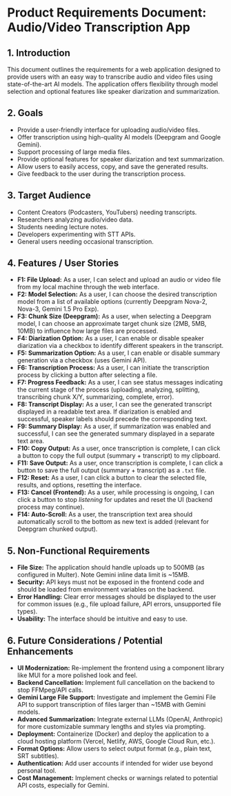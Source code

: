 # Product Requirements Document: Audio/Video Transcription App

## 1. Introduction

This document outlines the requirements for a web application designed to provide users with an easy way to transcribe audio and video files using state-of-the-art AI models. The application offers flexibility through model selection and optional features like speaker diarization and summarization.

## 2. Goals

*   Provide a user-friendly interface for uploading audio/video files.
*   Offer transcription using high-quality AI models (Deepgram and Google Gemini).
*   Support processing of large media files.
*   Provide optional features for speaker diarization and text summarization.
*   Allow users to easily access, copy, and save the generated results.
*   Give feedback to the user during the transcription process.

## 3. Target Audience

*   Content Creators (Podcasters, YouTubers) needing transcripts.
*   Researchers analyzing audio/video data.
*   Students needing lecture notes.
*   Developers experimenting with STT APIs.
*   General users needing occasional transcription.

## 4. Features / User Stories

*   **F1: File Upload:** As a user, I can select and upload an audio or video file from my local machine through the web interface.
*   **F2: Model Selection:** As a user, I can choose the desired transcription model from a list of available options (currently Deepgram Nova-2, Nova-3, Gemini 1.5 Pro Exp).
*   **F3: Chunk Size (Deepgram):** As a user, when selecting a Deepgram model, I can choose an approximate target chunk size (2MB, 5MB, 10MB) to influence how large files are processed.
*   **F4: Diarization Option:** As a user, I can enable or disable speaker diarization via a checkbox to identify different speakers in the transcript.
*   **F5: Summarization Option:** As a user, I can enable or disable summary generation via a checkbox (uses Gemini API).
*   **F6: Transcription Process:** As a user, I can initiate the transcription process by clicking a button after selecting a file.
*   **F7: Progress Feedback:** As a user, I can see status messages indicating the current stage of the process (uploading, analyzing, splitting, transcribing chunk X/Y, summarizing, complete, error).
*   **F8: Transcript Display:** As a user, I can see the generated transcript displayed in a readable text area. If diarization is enabled and successful, speaker labels should precede the corresponding text.
*   **F9: Summary Display:** As a user, if summarization was enabled and successful, I can see the generated summary displayed in a separate text area.
*   **F10: Copy Output:** As a user, once transcription is complete, I can click a button to copy the full output (summary + transcript) to my clipboard.
*   **F11: Save Output:** As a user, once transcription is complete, I can click a button to save the full output (summary + transcript) as a `.txt` file.
*   **F12: Reset:** As a user, I can click a button to clear the selected file, results, and options, resetting the interface.
*   **F13: Cancel (Frontend):** As a user, while processing is ongoing, I can click a button to stop *listening* for updates and reset the UI (backend process may continue).
*   **F14: Auto-Scroll:** As a user, the transcription text area should automatically scroll to the bottom as new text is added (relevant for Deepgram chunked output).

## 5. Non-Functional Requirements

*   **File Size:** The application should handle uploads up to 500MB (as configured in Multer). Note Gemini inline data limit is ~15MB.
*   **Security:** API keys must not be exposed in the frontend code and should be loaded from environment variables on the backend.
*   **Error Handling:** Clear error messages should be displayed to the user for common issues (e.g., file upload failure, API errors, unsupported file types).
*   **Usability:** The interface should be intuitive and easy to use.

## 6. Future Considerations / Potential Enhancements

*   **UI Modernization:** Re-implement the frontend using a component library like MUI for a more polished look and feel.
*   **Backend Cancellation:** Implement full cancellation on the backend to stop FFMpeg/API calls.
*   **Gemini Large File Support:** Investigate and implement the Gemini File API to support transcription of files larger than ~15MB with Gemini models.
*   **Advanced Summarization:** Integrate external LLMs (OpenAI, Anthropic) for more customizable summary lengths and styles via prompting.
*   **Deployment:** Containerize (Docker) and deploy the application to a cloud hosting platform (Vercel, Netlify, AWS, Google Cloud Run, etc.).
*   **Format Options:** Allow users to select output format (e.g., plain text, SRT subtitles).
*   **Authentication:** Add user accounts if intended for wider use beyond personal tool.
*   **Cost Management:** Implement checks or warnings related to potential API costs, especially for Gemini.
